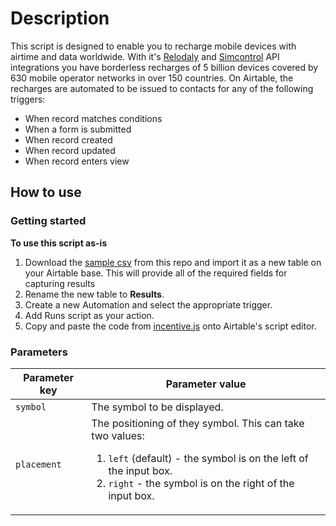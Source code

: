 # Description
This script is designed to enable you to recharge mobile devices with airtime and data worldwide. With it's [Relodaly](https://reloadly.com) and [Simcontrol](https://simcontrol.co.za) API integrations you have borderless recharges of 5 billion devices covered by 630 mobile operator networks in over 150 countries. On Airtable, the recharges are automated to be issued to contacts for any of the following triggers:
- When record matches conditions
- When a form is submitted
- When record created
- When record updated
- When record enters view

## How to use

### Getting started

**To use this script as-is**

1. Download the [sample csv]() from this repo and import it as a new table on your Airtable base. This will provide all of the required fields for capturing results
2. Rename the new table to **Results**.
3. Create a new Automation and select the appropriate trigger.
4. Add Runs script as your action.
5. Copy and paste the code from [incentive.js](https://github.com/ikapadata/Airtable/blob/new-edits/Airtime%20%26%20Data%20Distribution/incentives.js) onto Airtable's script editor.

### Parameters

| Parameter key | Parameter value |
| --- | --- |
| `symbol` | The symbol to be displayed.|
| `placement` | The positioning of they symbol. This can take two values: <br> <ol><li>`left` (default) - the symbol is on the left of the input box. </li><li>`right` - the symbol is on the right of the input box.</li></ol>|
